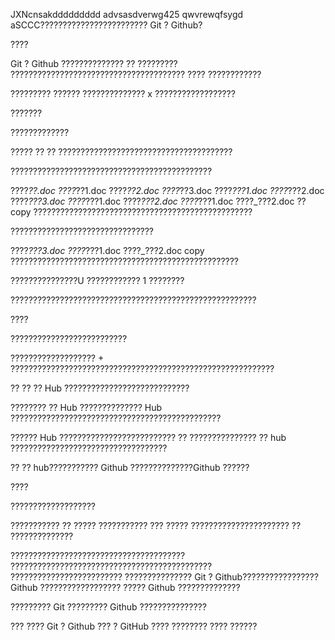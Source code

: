 JXNcnsakddddddddd
advsasdverwg425
qwvrewqfsygd
aSCCC???????????????????????? Git ? Github?

????

Git ? Github ?????????????? ?? ????????? ??????????????????????????????????????? ???? ????????????

????????? ?????? ?????????????? x ??????????????????

???????

?????????????

????? ?? ?? ???????????????????????????????????????

?????????????????????????????????????????????

????_??.doc
????_??1.doc
????_??2.doc
????_??3.doc
????_???1.doc
????_???2.doc
????_???3.doc
????_???1.doc
????_???2.doc
????_???1.doc
????_???2.doc
??
copy
?????????????????????????????????????????????????

????????????????????????????????

????_???3.doc
????_???1.doc
????_???2.doc
copy
???????????????????????????????????????????????????

???????????????U ???????????? 1 ????????

???????????????????????????????????????????????????????

????

??????????????????????????

??????????????????? + ???????????????????????????????????????????????????????????

?? ?? ?? Hub ????????????????????????????

???????? ?? Hub ?????????????? Hub ???????????????????????????????????????????????

?????? Hub ?????????????????????????? ?? ??????????????? ?? hub ???????????????????????????????????

?? ?? hub??????????? Github ??????????????Github ??????

????

???????????????????

??????????? ?? ?????
??????????? ??? ?????
?????????????????????? ??
??????????????

???????????????????????????????????????
?????????????????????????????????????????????
?????????????????????????
??????????????? Git ? Github????????????????? Github ?????????????????? ????? Github ??????????????

????????? Git ????????? Github ???????????????

???
????
Git ? Github ???
? GitHub ????
????????
????
??????
